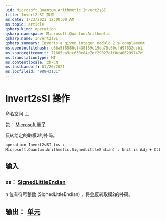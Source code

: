 ```yaml
---
uid: Microsoft.Quantum.Arithmetic.Invert2sSI
title: Invert2sSI 操作
ms.date: 1/23/2021 12:00:00 AM
ms.topic: article
qsharp.kind: operation
qsharp.namespace: Microsoft.Quantum.Arithmetic
qsharp.name: Invert2sSI
qsharp.summary: Inverts a given integer modulo 2's complement.
ms.openlocfilehash: e86a5f8586cf438189c19da75c60cfd97632dcb1
ms.sourcegitcommit: 71605ea9cc630e84e7ef29027e1f0ea06299747e
ms.translationtype: MT
ms.contentlocale: zh-CN
ms.lasthandoff: 01/26/2021
ms.locfileid: "98843131"
---
```

# <a name="invert2ssi-operation"></a>Invert2sSI 操作

命名空间 [：](xref:Microsoft.Quantum.Arithmetic)

包： [Microsoft 量子](https://nuget.org/packages/Microsoft.Quantum.Numerics)


反转给定的取模2的补码。

```qsharp
operation Invert2sSI (xs : Microsoft.Quantum.Arithmetic.SignedLittleEndian) : Unit is Adj + Ctl
```


## <a name="input"></a>输入

### <a name="xs--signedlittleendian"></a>xs： [SignedLittleEndian](xref:Microsoft.Quantum.Arithmetic.SignedLittleEndian)

n 位有符号整数 (SignedLittleEndian) ，将会反转取模2的补码。



## <a name="output--unit"></a>输出： [单元](xref:microsoft.quantum.lang-ref.unit)

